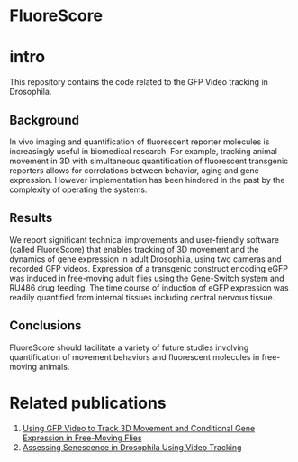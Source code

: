 FluoreScore
===========
# intro
This repository contains the code related to the GFP Video tracking in Drosophila.
## Background
In vivo imaging and quantification of fluorescent reporter molecules is increasingly useful in biomedical research. For example, tracking animal movement in 3D with simultaneous quantification of fluorescent transgenic reporters allows for correlations between behavior, aging and gene expression. However implementation has been hindered in the past by the complexity of operating the systems.

## Results
We report significant technical improvements and user-friendly software (called FluoreScore) that enables tracking of 3D movement and the dynamics of gene expression in adult Drosophila, using two cameras and recorded GFP videos. Expression of a transgenic construct encoding eGFP was induced in free-moving adult flies using the Gene-Switch system and RU486 drug feeding. The time course of induction of eGFP expression was readily quantified from internal tissues including central nervous tissue.

## Conclusions
FluoreScore should facilitate a variety of future studies involving quantification of movement behaviors and fluorescent molecules in free-moving animals.

# Related publications
1. [Using GFP Video to Track 3D Movement and Conditional Gene Expression in Free-Moving Flies](http://journals.plos.org/plosone/article?id=10.1371/journal.pone.0040506)
2. [Assessing Senescence in Drosophila Using Video Tracking](https://link.springer.com/protocol/10.1007/978-1-62703-239-1_33)
